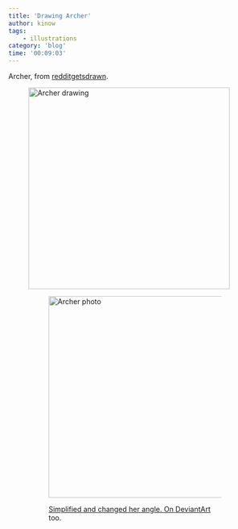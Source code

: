 ```yaml
---
title: 'Drawing Archer'
author: kinow
tags:
    - illustrations
category: 'blog'
time: '00:09:03'
---
```


Archer, from [redditgetsdrawn](https://www.reddit.com/r/redditgetsdrawn/comments/4cwiyf/flinging_arrows_in_humid_louisiana_yesterday_my/).

<div class='row'>
<div class="ui fluid container">
<figure>
<a  href="{{assets['archer1']}}" rel="prettyPhoto" class="thumbnail" title="Archer drawing">
<img style="height: 400px;" class="ui image" src="{{assets['archer1']}}" alt="Archer drawing" />


<div class='row'>
<div class="ui fluid container">
<figure>
<a  href="{{assets['sBcgBwm6ZuoLOjHPf_tAS5kp6qRxUxhTpZUWj9tuADs']}}" rel="prettyPhoto" class="thumbnail" title="Archer photo">
<img style="height: 400px;" class="ui image" src="{{assets['sBcgBwm6ZuoLOjHPf_tAS5kp6qRxUxhTpZUWj9tuADs']}}" alt="Archer photo" />


Simplified and changed her angle. On [DeviantArt](http://kinow.deviantart.com/art/Archer1-688782846) too.
